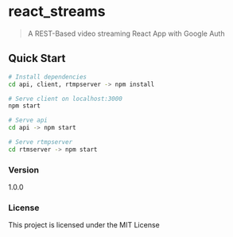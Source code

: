 # react_streams

> A REST-Based video streaming React App with Google Auth


## Quick Start

```bash
# Install dependencies
cd api, client, rtmpserver -> npm install

# Serve client on localhost:3000
npm start

# Serve api
cd api -> npm start

# Serve rtmpserver
cd rtmserver -> npm start

```

### Version

1.0.0

### License

This project is licensed under the MIT License
